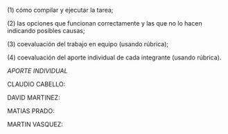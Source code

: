 (1) cómo compilar y ejecutar la tarea; 

(2) las opciones que funcionan correctamente y las que no lo hacen indicando posibles causas;

(3) coevaluación del trabajo en equipo (usando rúbrica);

(4) coevaluación del aporte individual de cada integrante (usando rúbrica).

*APORTE INDIVIDUAL*

CLAUDIO CABELLO:

DAVID MARTINEZ:

MATIAS PRADO:

MARTIN VASQUEZ:

